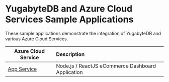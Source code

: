 # YugabyteDB and Azure Cloud Services Sample Applications

These sample applications demonstrate the integration of YugabyteDB and various Azure Cloud Services.

| Azure Cloud Service                                 | Description                                                                                           |
| --------------------------------------------------- | :---------------------------------------------------------------------------------------------------- |
| [App Service](azure-app-service-demo/README.md) | Node.js / ReactJS eCommerce Dashboard Application |
                                              
